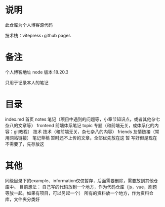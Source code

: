 # 说明

此仓库为个人博客源代码

技术栈：vitepress+github pages

# 备注

个人博客地址
node 版本:18.20.3

只用于记录本人的笔记

# 目录
index.md    首页
notes       笔记（项目中遇到的问题等，小章节知识点，或者其他杂七杂八的文章等）
frontend    前端体系笔记
topic       专题（和前端无关，成体系化的内容：git教程）
技术        技术（和前端无关，杂七杂八的内容）
friends     友情链接（常用网站链接）
笔记草稿     暂时还不上传的文章，全部优先放在这
暂          写好但是现在不需要了，先存放这



# 其他
同级目录下的example、information仅仅暂存，后面需要删除，需要放到其他仓库中。
目前想法：
自己写的代码放到一个地方，作为代码仓库（js，vue，刷题等放一起。如果有项目，可以另起一个）
所有的资料放一个地方，作为资料仓库，文件夹分类好

